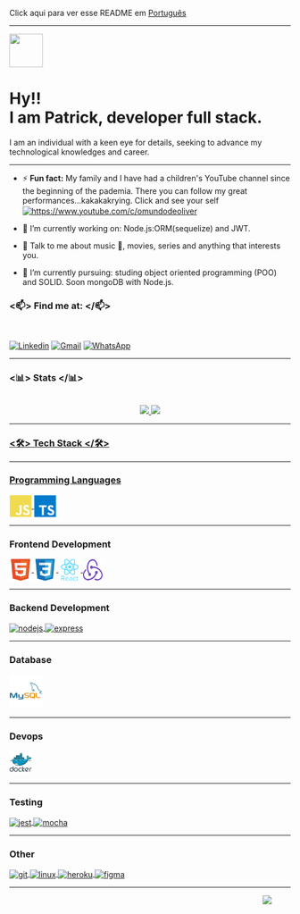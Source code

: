 Click aqui para ver esse README em [Português](https://github.com/PatrickBastosDeveloper/PatrickBastosDeveloper-pt.git)

---
<img src="https://emojis.slackmojis.com/emojis/images/1531849430/4246/blob-sunglasses.gif?1531849430" align="center" height="60" width="60">

<h1>Hy!!
<br/> 
I am Patrick, developer full stack.</h1>

I am an individual with a keen eye for details, seeking to advance my technological knowledges and career.

---
- ⚡ **Fun fact:** 
My family and I have had a children's YouTube channel since the beginning of the pademia. There you can follow my great performances...kakakakrying.
Click and see your self 
<a href="https://www.youtube.com/c/https://www.youtube.com/c/omundodeoliver" target="blank"><img align="center" src="https://raw.githubusercontent.com/rahuldkjain/github-profile-readme-generator/master/src/images/icons/Social/youtube.svg" alt="https://www.youtube.com/c/omundodeoliver" height="30" width="40" /></a>

- 🔭 I’m currently working on: Node.js:ORM(sequelize) and JWT.
- 💬 Talk to me about music :guitar:, movies, series and anything that interests you.
- 🌱 I’m currently pursuing: studing object oriented programming (POO) and SOLID. Soon mongoDB with Node.js.

### <📫> Find me at: </📫>
<br/> 

[![Linkedin](	https://img.shields.io/badge/LinkedIn-0077B5?style=for-the-badge&logo=linkedin&logoColor=white)](https://www.linkedin.com/in/patrickbastosdeveloper/)
[![Gmail](https://img.shields.io/badge/Gmail-D14836?style=for-the-badge&logo=gmail&logoColor=white&link=mailto:patrickbastosc@gmail.com)](mailto:patrickbastosc@gmail.com)
[![WhatsApp](https://img.shields.io/badge/WhatsApp-25D366?style=for-the-badge&logo=whatsapp&logoColor=white)](http://api.whatsapp.com/send?1=pt_BR&phone=5524992641930)

---
### <📊> Stats </📊>
<br>

<div align="center">
<a href="https://github.com/PatrickBastosDeveloper">
   <img height="165em" src="https://github-readme-stats.vercel.app/api?username=PatrickBastosDeveloper&show_icons=true&theme=radical"/>
   <img height="165em" src="https://github-readme-stats.vercel.app/api/top-langs/?username=PatrickBastosDeveloper&layout=compact&langs_count=7&theme=radical"/>
</div>
   
---
### <🛠> Tech Stack </🛠>

---
<h3>Programming Languages</h3>
<a href="" target="_blank" rel="noreferrer">
<img src="https://raw.githubusercontent.com/devicons/devicon/master/icons/javascript/javascript-plain.svg" alt="Js" align="center" height="40" width="40" >
</a>
<a href="https://www.typescriptlang.org/" target="_blank" rel="noreferrer"> 
<img src="https://raw.githubusercontent.com/devicons/devicon/master/icons/typescript/typescript-original.svg" alt="typescript" align="center" width="40" height="40"/> 
</a>

---

<h3>Frontend Development</h3>
<a href="" target="_blank" rel="noreferrer"> 
<img src="https://raw.githubusercontent.com/devicons/devicon/master/icons/html5/html5-original.svg" align="center" alt="HTML" height="40" width="40" >
</a>

<a href="" rel="noreferrer"> 
<img src="https://raw.githubusercontent.com/devicons/devicon/master/icons/css3/css3-original.svg" align="center" alt="CSS" height="40" width="40" >
</a>

<a href="" target="_blank" rel="noreferrer"> 
<img src="https://raw.githubusercontent.com/devicons/devicon/master/icons/react/react-original-wordmark.svg" align="center" alt="react" width="40" height="40" />
</a>

<a href="" target="_blank" rel="noreferrer"> 
<img align="center" alt="redux" width="35" height="40" src="https://raw.githubusercontent.com/devicons/devicon/master/icons/redux/redux-original.svg"/> 
</a>

---

<h3>Backend Development</h3>
<a href="https://nodejs.org" target="_blank" rel="noreferrer"> 
<img src="https://cdn.jsdelivr.net/gh/devicons/devicon/icons/nodejs/nodejs-original.svg" alt="nodejs" align="center" width="60" height="40"/> 
</a>

<a href="https://expressjs.com" target="_blank" rel="noreferrer"> 
<img src="https://icongr.am/devicon/express-original.svg?size=128&color=79a08e" alt="express" align="center" width="40" height="40"/> 
</a>
          
---

<h3>Database</h3>

<a href="https://www.mysql.com/" target="_blank" rel="noreferrer"> 
<img src="https://raw.githubusercontent.com/devicons/devicon/master/icons/mysql/mysql-original-wordmark.svg" alt="mysql" width="60" height="60"/> 
</a> 

---

<h3>Devops</h3>
<a href="https://www.docker.com/" target="_blank" rel="noreferrer"> 
<img src="https://raw.githubusercontent.com/devicons/devicon/master/icons/docker/docker-original-wordmark.svg" alt="docker" width="40" height="40"/> 
</a>

---

<h3>Testing</h3>
<a href="" target="_blank" rel="noreferrer"> 
<img src="https://www.vectorlogo.zone/logos/jestjsio/jestjsio-icon.svg" alt="jest" align="center" width="40" height="40"/>
</a>

<a href="https://mochajs.org" target="_blank" rel="noreferrer"> 
<img src="https://www.vectorlogo.zone/logos/mochajs/mochajs-icon.svg" alt="mocha" align="center" width="40" height="40"/> 
</a> 

---

<h3>Other</h3>
<a href="" target="_blank" rel="noreferrer"> 
<img src="https://www.vectorlogo.zone/logos/git-scm/git-scm-icon.svg" alt="git" align="center" width="40" height="40"/>
</a>
<a href="" target="_blank" rel="noreferrer"> 
<img src="https://cdn-icons-png.flaticon.com/512/518/518713.png" alt="linux" align="center" width="40" height="40" />
</a>

<a href="https://heroku.com" target="_blank" rel="noreferrer"> 
<img src="https://www.vectorlogo.zone/logos/heroku/heroku-icon.svg" alt="heroku" align="center" width="40" height="40"/> 
</a> 

<a href="https://www.figma.com/" target="_blank" rel="noreferrer"> 
<img src="https://www.vectorlogo.zone/logos/figma/figma-icon.svg" alt="figma" align="center" width="40" height="40"/> 
</a>

---

<img src = "https://media2.giphy.com/media/QssGEmpkyEOhBCb7e1/giphy.gif?cid=ecf05e47a0n3gi1bfqntqmob8g9aid1oyj2wr3ds3mg700bl&rid=giphy.gif" align="right" width="50">

